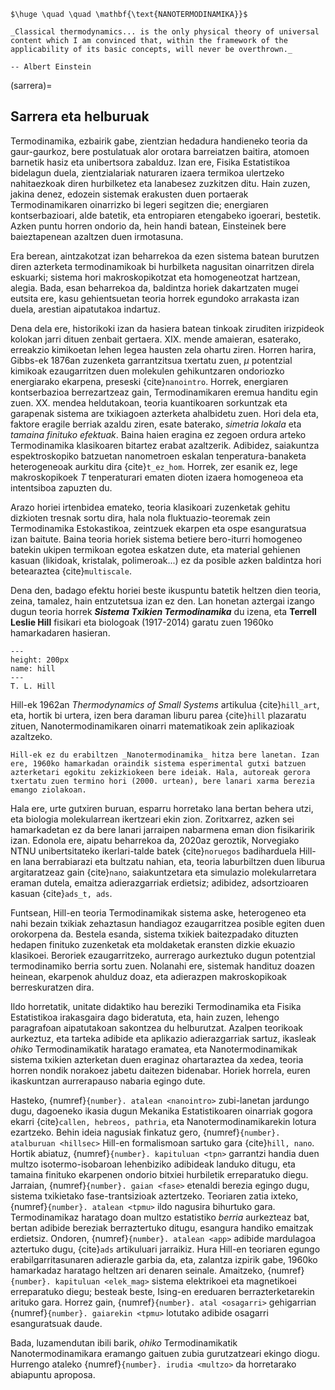 ```{epigraph}
$\huge \quad \quad \mathbf{\text{NANOTERMODINAMIKA}}$
```

```{epigraph}
_Classical thermodynamics... is the only physical theory of universal content which I am convinced that, within the framework of the applicability of its basic concepts, will never be overthrown._

-- Albert Einstein
```

(sarrera)=
## Sarrera eta helburuak

Termodinamika, ezbairik gabe, zientzian hedadura handieneko teoria da gaur-gaurkoz, bere postulatuak alor orotara barreiatzen baitira, atomoen barnetik hasiz eta unibertsora zabalduz. Izan ere, Fisika Estatistikoa bidelagun duela, zientzialariak naturaren izaera termikoa ulertzeko nahitaezkoak diren hurbilketez eta lanabesez zuzkitzen ditu. Hain zuzen, jakina denez, edozein sistemak erakusten duen portaerak Termodinamikaren oinarrizko bi legeri segitzen die; energiaren kontserbazioari, alde batetik, eta entropiaren etengabeko igoerari, bestetik. Azken puntu horren ondorio da, hein handi batean, Einsteinek bere baieztapenean azaltzen duen irmotasuna.

Era berean, aintzakotzat izan beharrekoa da ezen sistema batean burutzen diren azterketa termodinamikoak bi hurbilketa nagusitan oinarritzen direla eskuarki; sistema hori makroskopikotzat eta homogeneotzat hartzean, alegia. Bada, esan beharrekoa da, baldintza horiek dakartzaten mugei eutsita ere, kasu gehientsuetan teoria horrek egundoko arrakasta izan duela, arestian aipatutakoa indartuz.

Dena dela ere, historikoki izan da hasiera batean tinkoak ziruditen irizpideok kolokan jarri dituen zenbait gertaera. XIX. mende amaieran, esaterako, erreakzio kimikoetan lehen legea hausten zela ohartu ziren. Horren harira, Gibbs-ek 1876an zuzenketa garrantzitsua txertatu zuen, $\mu$ potentzial kimikoak ezaugarritzen duen molekulen gehikuntzaren ondoriozko energiarako ekarpena, preseski {cite}`nanointro`. Horrek, energiaren kontserbazioa berrezartzeaz gain, Termodinamikaren eremua handitu egin zuen. XX. mendea heldutakoan, teoria kuantikoaren sorkuntzak eta garapenak sistema are txikiagoen azterketa ahalbidetu zuen. Hori dela eta, faktore eragile berriak azaldu ziren, esate baterako, _simetria lokala_ eta _tamaina finituko efektuak_. Baina haien eragina ez zegoen ordura arteko Termodinamika klasikoaren bitartez erabat azaltzerik. Adibidez, saiakuntza espektroskopiko batzuetan nanometroen eskalan tenperatura-banaketa heterogeneoak aurkitu dira {cite}`t_ez_hom`. Horrek, zer esanik ez, lege makroskopikoek $T$ tenperaturari ematen dioten izaera homogeneoa eta intentsiboa zapuzten du.

Arazo horiei irtenbidea emateko, teoria klasikoari zuzenketak gehitu dizkioten tresnak sortu dira, hala nola fluktuazio-teoremak zein Termodinamika Estokastikoa, zeintzuek ekarpen eta ospe esanguratsua izan baitute. Baina teoria horiek sistema betiere bero-iturri homogeneo batekin ukipen termikoan egotea eskatzen dute, eta material gehienen kasuan (likidoak, kristalak, polimeroak...) ez da posible azken baldintza hori betearaztea {cite}`multiscale`.

Dena den, badago efektu horiei beste ikuspuntu batetik heltzen dien teoria, zeina, tamalez, hain entzutetsua izan ez den. Lan honetan aztergai izango dugun teoria horrek **_Sistema Txikien Termodinamika_** du izena, eta __Terrell Leslie Hill__ fisikari eta biologoak (1917-2014) garatu zuen 1960ko hamarkadaren hasieran.

```{figure} hill.jpg
---
height: 200px
name: hill
---
T. L. Hill
```

Hill-ek 1962an _Thermodynamics of Small Systems_ artikulua {cite}`hill_art`, eta, hortik bi urtera, izen bera daraman liburu parea {cite}`hill` plazaratu zituen, Nanotermodinamikaren oinarri matematikoak zein aplikazioak azaltzeko.

```{admonition} Oharra
Hill-ek ez du erabiltzen _Nanotermodinamika_ hitza bere lanetan. Izan ere, 1960ko hamarkadan oraindik sistema esperimental gutxi batzuen azterketari egokitu zekizkiokeen bere ideiak. Hala, autoreak gerora txertatu zuen termino hori (2000. urtean), bere lanari xarma berezia emango ziolakoan.
```
Hala ere, urte gutxiren buruan, esparru horretako lana bertan behera utzi, eta biologia molekularrean ikertzeari ekin zion. Zoritxarrez, azken sei hamarkadetan ez da bere lanari jarraipen nabarmena eman dion fisikaririk izan. Edonola ere, aipatu beharrekoa da, 2020az geroztik, Norvegiako NTNU unibertsitateko ikerlari-talde batek {cite}`noruegos` badiharduela Hill-en lana berrabiarazi eta bultzatu nahian, eta, teoria laburbiltzen duen liburua argitaratzeaz gain {cite}`nano`, saiakuntzetara eta simulazio molekularretara eraman dutela, emaitza adierazgarriak erdietsiz; adibidez, adsortzioaren kasuan {cite}`ads_t, ads`.

Funtsean, Hill-en teoria Termodinamikak sistema aske, heterogeneo eta nahi bezain txikiak zehaztasun handiagoz ezaugarritzea posible egiten duen orokorpena da. Bestela esanda, sistema txikiek baitezpadako dituzten hedapen finituko zuzenketak eta moldaketak eransten dizkie ekuazio klasikoei. Beroriek ezaugarritzeko, aurrerago aurkeztuko dugun potentzial termodinamiko berria sortu zuen. Nolanahi ere, sistemak handituz doazen heinean, ekarpenok ahulduz doaz, eta adierazpen makroskopikoak berreskuratzen dira.

Ildo horretatik, unitate didaktiko hau bereziki Termodinamika eta Fisika Estatistikoa irakasgaira dago bideratuta, eta, hain zuzen, lehengo paragrafoan aipatutakoan sakontzea du helburutzat. Azalpen teorikoak aurkeztuz, eta tarteka adibide eta aplikazio adierazgarriak sartuz, ikasleak _ohiko_ Termodinamikatik haratago eramatea, eta Nanotermodinamikak sistema txikien azterketan duen eraginaz ohartaraztea da xedea, teoria horren nondik norakoez jabetu daitezen bidenabar. Horiek horrela, euren ikaskuntzan aurrerapauso nabaria egingo dute.

Hasteko, {numref}`{number}. atalean <nanointro>` zubi-lanetan jardungo dugu, dagoeneko ikasia dugun Mekanika Estatistikoaren oinarriak gogora ekarri {cite}`callen, hebreos, pathria`, eta Nanotermodinamikarekin lotura ezartzeko. Behin ideia nagusiak finkatuz gero, {numref}`{number}. atalburuan <hillsec>` Hill-en  formalismoan sartuko gara {cite}`hill, nano`. Hortik abiatuz, {numref}`{number}. kapituluan <tpn>` garrantzi handia duen multzo isotermo-isobaroan lehenbiziko adibideak landuko ditugu, eta tamaina finituko ekarpenen ondorio bitxiei hurbiletik erreparatuko diegu. Jarraian, {numref}`{number}. gaian <fase>` etenaldi berezia egingo dugu, sistema txikietako fase-trantsizioak aztertzeko. Teoriaren zatia ixteko, {numref}`{number}. atalean <tpmu>` ildo nagusira bihurtuko gara. Termodinamikaz haratago doan multzo estatistiko _berria_ aurkezteaz bat, bertan adibide bereziak berraztertuko ditugu, esangura handiko emaitzak erdietsiz. Ondoren, {numref}`{number}. atalean <app>` adibide mardulagoa aztertuko dugu, {cite}`ads` artikuluari jarraikiz. Hura Hill-en teoriaren egungo erabilgarritasunaren adierazle garbia da, eta, zalantza izpirik gabe, 1960ko hamarkadaz haratago heltzen ari denaren seinale. Amaitzeko, {numref}`{number}. kapituluan <elek_mag>` sistema elektrikoei eta magnetikoei erreparatuko diegu; besteak beste, Ising-en ereduaren berrazterketarekin arituko gara. Horrez gain, {numref}`{number}. atal <osagarri>` gehigarrian {numref}`{number}. gaiarekin <tpmu>` lotutako adibide osagarri esanguratsuak daude.

Bada, luzamendutan ibili barik, _ohiko_ Termodinamikatik Nanotermodinamikara eramango gaituen zubia gurutzatzeari ekingo diogu. Hurrengo ataleko {numref}`{number}. irudia <multzo>` da horretarako abiapuntu aproposa.
